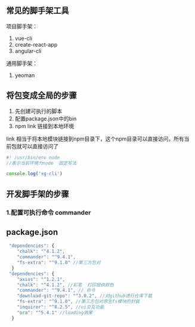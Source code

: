 ##  常见的脚手架工具

项目脚手架：

1. vue-cli
2. create-react-app
3. angular-cli

通用脚手架：

1. yeoman





## 将包变成全局的步骤

1. 先创建可执行的脚本
2. 配置package.json中的bin
3. npm link 链接到本地环境



link 相当于将本地模块链接到npm目录下，这个npm目录可以直接访问，所有当前包就可以直接访问了

```js
#! /usr/bin/env node  
//表示当前环境为node  固定写法

console.log('xg-cli')
```



## 开发脚手架的步骤

### 1.配置可执行命令 commander





## package.json

```js
 "dependencies": {
    "chalk": "^4.1.2",  
    "commander": "^9.4.1", 
    "fs-extra": "^9.1.0" //第三方包对
  }
 "dependencies": {
    "axios": "^1.2.1",
    "chalk": "^4.1.2", //彩笔  打印提供颜色
    "commander": "^9.4.1", // 命令
    "download-git-repo": "^3.0.2", //对github进行仓库下载
    "fs-extra": "^9.1.0", //第三方包对原生fs模块的封装
    "inquirer": "^8.2.5", //ui交互功能
    "ora": "^5.4.1" //loading效果
  }
```



